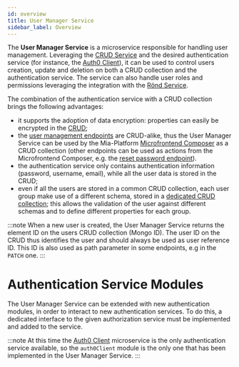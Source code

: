 ```yaml
---
id: overview
title: User Manager Service
sidebar_label: Overview
---
```


<!--
WARNING: this file was automatically generated by Mia-Platform Doc Aggregator.
DO NOT MODIFY IT BY HAND.
Instead, modify the source file and run the aggregator to regenerate this file.
-->

The **User Manager Service** is a microservice responsible for handling user management.
Leveraging the [CRUD Service][crud-service] and the desired authentication service
(for instance, the [Auth0 Client][auth0-client]),
it can be used to control users creation, update and deletion on both a CRUD collection and the authentication service.
The service can also handle user roles and permissions leveraging the integration with the [Rönd Service][rond].

The combination of the authentication service with a CRUD collection brings the following advantages:
- it supports the adoption of data encryption: properties can easily be encrypted in the [CRUD][crud-encryption];
- the [user management endpoints][user-management-endpoints] are CRUD-alike, thus the User Manager Service can be used by the Mia-Platform [Microfrontend Composer][microfrontend-composer]
  as a CRUD collection (other endpoints can be used as actions from the Microfrontend Composer, e.g. the [reset password endpoint][reset-password-endpoint]).
- the authentication service only contains authentication information (password, username, email), while all the user data is stored in the CRUD;
- even if all the users are stored in a common CRUD collection, each user group make use of a different schema, stored in a
  [dedicated CRUD collection][crud-user-manager-config];
  this allows the validation of the user against different schemas and to define different properties for each group.

:::note
When a new user is created, the User Manager Service returns the element ID on the users CRUD collection (Mongo ID).
The user ID on the CRUD thus identifies the user and should always be used as user reference ID.
This ID is also used as path parameter in some endpoints, e.g in the `PATCH` one.
:::

# Authentication Service Modules

The User Manager Service can be extended with new authentication modules, in order to interact to new authentication services.
To do this, a dedicated interface to the given authorization service must be implemented and added to the service.

:::note
At this time the [Auth0 Client][auth0-client] microservice is the only authentication service available,
so the `auth0Client` module is the only one that has been implemented in the User Manager Service.
:::


[auth0-client]: /runtime_suite/auth0-client/10_overview.md
[crud-service]: /runtime_suite/crud-service/10_overview_and_usage.md
[crud-encryption]: /runtime_suite/crud-service/30_encryption_configuration.md
[microfrontend-composer]: /microfrontend-composer/overview.md
[rond]: https://rond-authz.io/docs/getting-started

[reset-password-endpoint]: ./30_usage.md#post-userschange-password
[user-management-endpoints]: ./30_usage.md#user-management
[crud-user-manager-config]: ./20_configuration.md#user-manager-configuration-crud-collection

